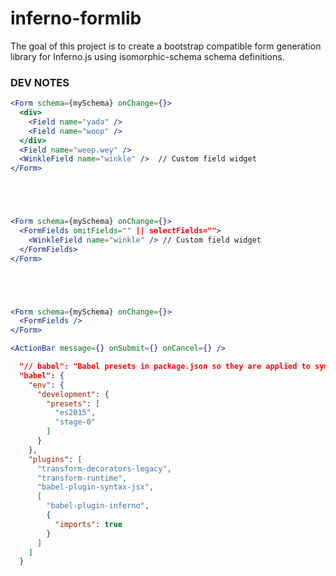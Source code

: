 # inferno-formlib
The goal of this project is to create a bootstrap compatible form generation library for Inferno.js using isomorphic-schema schema definitions.


### DEV NOTES
```jsx
<Form schema={mySchema} onChange={}>
  <div>
    <Field name="yada" />
    <Field name="woop" />
  </div>
  <Field name="weep.wey" />
  <WinkleField name="winkle" />  // Custom field widget
</Form>





<Form schema={mySchema} onChange={}>
  <FormFields omitFields="" || selectFields="">
    <WinkleField name="winkle" /> // Custom field widget
  </FormFields>
</Form>





<Form schema={mySchema} onChange={}>
  <FormFields />
</Form>

<ActionBar message={} onSubmit={} onCancel={} />
```

```json
  "// babel": "Babel presets in package.json so they are applied to symlinked packages https://github.com/babel/babel-loader/issues/149",
  "babel": {
    "env": {
      "development": {
        "presets": [
          "es2015",
          "stage-0"
        ]
      }
    },
    "plugins": [
      "transform-decorators-legacy",
      "transform-runtime",
      "babel-plugin-syntax-jsx",
      [
        "babel-plugin-inferno",
        {
          "imports": true
        }
      ]
    ]
  }
  ```
